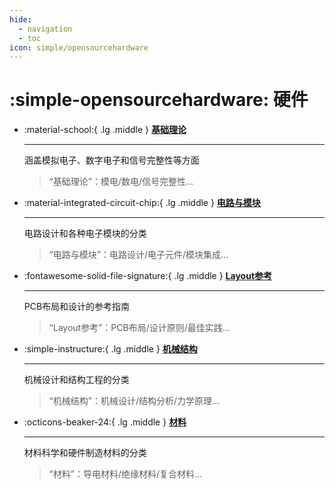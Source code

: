 ```yaml
---
hide:
  - navigation
  - toc
icon: simple/opensourcehardware
---
```


# :simple-opensourcehardware: 硬件

<div class="grid cards" markdown>

- :material-school:{ .lg .middle } [__基础理论__](#)

    ---

    涵盖模拟电子、数字电子和信号完整性等方面

    > “基础理论”：模电/数电/信号完整性…

- :material-integrated-circuit-chip:{ .lg .middle } [__电路与模块__](#)

    ---

    电路设计和各种电子模块的分类

    > “电路与模块”：电路设计/电子元件/模块集成…

- :fontawesome-solid-file-signature:{ .lg .middle } [__Layout参考__](#)

    ---

    PCB布局和设计的参考指南

    > “Layout参考”：PCB布局/设计原则/最佳实践…

- :simple-instructure:{ .lg .middle } [__机械结构__](#)

    ---

    机械设计和结构工程的分类

    > “机械结构”：机械设计/结构分析/力学原理…

- :octicons-beaker-24:{ .lg .middle } [__材料__](#)

    ---

    材料科学和硬件制造材料的分类

    > “材料”：导电材料/绝缘材料/复合材料…

</div>